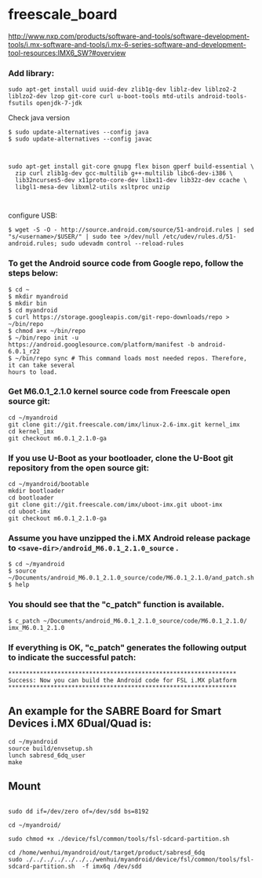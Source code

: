 # freescale_board


http://www.nxp.com/products/software-and-tools/software-development-tools/i.mx-software-and-tools/i.mx-6-series-software-and-development-tool-resources:IMX6_SW?#overview

### Add library: 

```
sudo apt-get install uuid uuid-dev zlib1g-dev liblz-dev liblzo2-2 liblzo2-dev lzop git-core curl u-boot-tools mtd-utils android-tools-fsutils openjdk-7-jdk

```

Check java version 

```
$ sudo update-alternatives --config java
$ sudo update-alternatives --config javac
```


```


sudo apt-get install git-core gnupg flex bison gperf build-essential \
  zip curl zlib1g-dev gcc-multilib g++-multilib libc6-dev-i386 \
  lib32ncurses5-dev x11proto-core-dev libx11-dev lib32z-dev ccache \
  libgl1-mesa-dev libxml2-utils xsltproc unzip
  
  

```


configure USB: 

`$ wget -S -O - http://source.android.com/source/51-android.rules | sed "s/<username>/$USER/" | sudo tee >/dev/null /etc/udev/rules.d/51-android.rules; sudo udevadm control --reload-rules`



### To get the Android source code from Google repo, follow the steps below:
```
$ cd ~
$ mkdir myandroid
$ mkdir bin
$ cd myandroid
$ curl https://storage.googleapis.com/git-repo-downloads/repo > ~/bin/repo
$ chmod a+x ~/bin/repo
$ ~/bin/repo init -u https://android.googlesource.com/platform/manifest -b android-6.0.1_r22
$ ~/bin/repo sync # This command loads most needed repos. Therefore, it can take several
hours to load.

```
### Get M6.0.1_2.1.0 kernel source code from Freescale open source git:
```
cd ~/myandroid
git clone git://git.freescale.com/imx/linux-2.6-imx.git kernel_imx
cd kernel_imx
git checkout m6.0.1_2.1.0-ga
```


### If you use U-Boot as your bootloader, clone the U-Boot git repository from the open source git:
```
cd ~/myandroid/bootable
mkdir bootloader
cd bootloader
git clone git://git.freescale.com/imx/uboot-imx.git uboot-imx
cd uboot-imx
git checkout m6.0.1_2.1.0-ga

```


### Assume you have unzipped the i.MX Android release package to `<save-dir>/android_M6.0.1_2.1.0_source` .
```
$ cd ~/myandroid
$ source ~/Documents/android_M6.0.1_2.1.0_source/code/M6.0.1_2.1.0/and_patch.sh
$ help
```
### You should see that the "c_patch" function is available.
```
$ c_patch ~/Documents/android_M6.0.1_2.1.0_source/code/M6.0.1_2.1.0/ imx_M6.0.1_2.1.0

```

### If everything is OK, "c_patch" generates the following output to indicate the successful patch:
```
*****************************************************************
Success: Now you can build the Android code for FSL i.MX platform
*****************************************************************
```

## An example for the SABRE Board for Smart Devices i.MX 6Dual/Quad is:
```
cd ~/myandroid
source build/envsetup.sh
lunch sabresd_6dq_user
make
```



## Mount 

```

sudo dd if=/dev/zero of=/dev/sdd bs=8192

cd ~/myandroid/

sudo chmod +x ./device/fsl/common/tools/fsl-sdcard-partition.sh

cd /home/wenhui/myandroid/out/target/product/sabresd_6dq
sudo ./../../../../../../wenhui/myandroid/device/fsl/common/tools/fsl-sdcard-partition.sh  -f imx6q /dev/sdd



```



